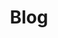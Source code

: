 ---
title: Blog
layout: layouts/blog-index.html
description: Writings about a UX, a career in tech, and inclusive research and design.
pagination:
  data: collections.blog
  size: 10
permalink: 'blog{% if pagination.pageNumber > 0 %}/page/{{ pagination.pageNumber }}{% endif %}/index.html'
paginationPrevText: Newer posts
paginationNextText: Older posts
---